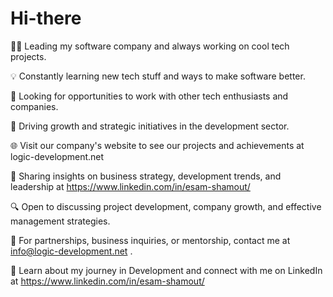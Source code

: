 # Hi-there
👨‍💻 Leading my software company and always working on cool tech projects.

💡 Constantly learning new tech stuff and ways to make software better.

🤝 Looking for opportunities to work with other tech enthusiasts and companies.

🚀 Driving growth and strategic initiatives in the development sector.

🌐 Visit our company's website to see our projects and achievements at logic-development.net

📝 Sharing insights on business strategy, development trends, and leadership at https://www.linkedin.com/in/esam-shamout/

🔍 Open to discussing project development, company growth, and effective management strategies.

📧 For partnerships, business inquiries, or mentorship, contact me at info@logic-development.net .

🔗 Learn about my journey in Development and connect with me on LinkedIn at https://www.linkedin.com/in/esam-shamout/
